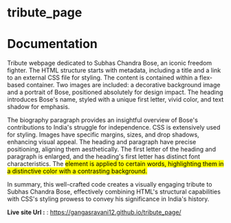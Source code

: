 # tribute_page

# Documentation

 Tribute webpage dedicated to Subhas Chandra Bose, an iconic freedom fighter. The HTML structure starts with metadata, including a title and a link to an external CSS file for styling. The content is contained within a flex-based container. Two images are included: a decorative background image and a portrait of Bose, positioned absolutely for design impact. The heading introduces Bose's name, styled with a unique first letter, vivid color, and text shadow for emphasis.

The biography paragraph provides an insightful overview of Bose's contributions to India's struggle for independence. CSS is extensively used for styling. Images have specific margins, sizes, and drop shadows, enhancing visual appeal. The heading and paragraph have precise positioning, aligning them aesthetically. The first letter of the heading and paragraph is enlarged, and the heading's first letter has distinct font characteristics. The <mark> element is applied to certain words, highlighting them in a distinctive color with a contrasting background.

In summary, this well-crafted code creates a visually engaging tribute to Subhas Chandra Bose, effectively combining HTML's structural capabilities with CSS's styling prowess to convey his significance in India's history.


**Live site Url :** : https://gangasravani12.github.io/tribute_page/
